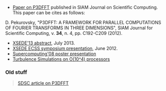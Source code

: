   * [Paper on P3DFFT](http://p3dfft.googlecode.com/svn/docs/P3DFFT_SISC_final.pdf) published in SIAM Journal on Scientific Computing. This paper can be cites as follows:

D. Pekurovsky, "P3DFFT: A FRAMEWORK FOR PARALLEL COMPUTATIONS OF FOURIER TRANSFORMS IN THREE DIMENSIONS", SIAM Journal for Scientific Computing, v. **34**, n. 4, pp. C192-C209 (2012).
  * [XSEDE'13 abstract](http://p3dfft.googlecode.com/svn/docs/XSEDE13_abstract.doc), July 2013.
  * [XSEDE ECSS symposium presentation](http://p3dfft.googlecode.com/svn/docs/P3DFFT_XSEDE_symposium2012.ppt), June 2012.
  * [Supercomputing'08 poster presentation](http://p3dfft.googlecode.com/svn/docs/SC08_poster.ppt)
  * [Turbulence Simulations on O(10^4) processors](http://p3dfft.googlecode.com/svn/docs/TG08_DNS.pdf)

### Old stuff ###

> [SDSC article on P3DFFT](http://p3dfft.googlecode.com/svn/docs/SDSC_p3dfft.pdf)